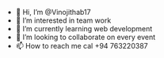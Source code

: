 - 👋 Hi, I’m @Vinojithab17
- 👀 I’m interested in team work
- 🌱 I’m currently learning web development
- 💞️ I’m looking to collaborate on every event
- 📫 How to reach me cal  +94 763220387

<!---
Vinojithab17/Vinojithab17 is a ✨ special ✨ repository because its `README.md` (this file) appears on your GitHub profile.
You can click the Preview link to take a look at your changes.
--->
